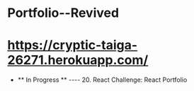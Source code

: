 # Portfolio--Revived


# https://cryptic-taiga-26271.herokuapp.com/

*  ** In Progress ** ---- 20. React Challenge: React Portfolio
